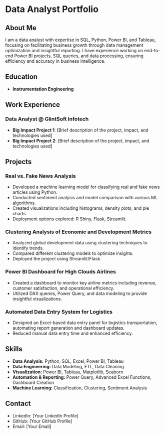 # Data Analyst Portfolio

## About Me
I am a data analyst with expertise in SQL, Python, Power BI, and Tableau, focusing on facilitating business growth through data management optimization and insightful reporting. I have experience working on end-to-end Power BI projects, SQL queries, and data processing, ensuring efficiency and accuracy in business intelligence.

## Education
- **Instrumentation Engineering**

## Work Experience
### Data Analyst @ GlintSoft Infotech
- **Big Impact Project 1**: [Brief description of the project, impact, and technologies used]
- **Big Impact Project 2**: [Brief description of the project, impact, and technologies used]

## Projects
### Real vs. Fake News Analysis
- Developed a machine learning model for classifying real and fake news articles using Python.
- Conducted sentiment analysis and model comparison with various ML algorithms.
- Created visualizations including histograms, density plots, and pie charts.
- Deployment options explored: R Shiny, Flask, Streamlit.

### Clustering Analysis of Economic and Development Metrics
- Analyzed global development data using clustering techniques to identify trends.
- Compared different clustering models to optimize insights.
- Deployed the project using Streamlit/Flask.

### Power BI Dashboard for High Clouds Airlines
- Created a dashboard to monitor key airline metrics including revenue, customer satisfaction, and operational efficiency.
- Utilized DAX queries, Power Query, and data modeling to provide insightful visualizations.

### Automated Data Entry System for Logistics
- Designed an Excel-based data entry panel for logistics transportation, automating report generation and dashboard updates.
- Reduced manual data entry time and enhanced efficiency.

## Skills
- **Data Analysis:** Python, SQL, Excel, Power BI, Tableau
- **Data Engineering:** Data Modeling, ETL, Data Cleaning
- **Visualization:** Power BI, Tableau, Matplotlib, Seaborn
- **Automation & Reporting:** Power Query, Advanced Excel Functions, Dashboard Creation
- **Machine Learning:** Classification, Clustering, Sentiment Analysis

## Contact
- LinkedIn: [Your LinkedIn Profile]
- GitHub: [Your GitHub Profile]
- Email: [Your Email]



